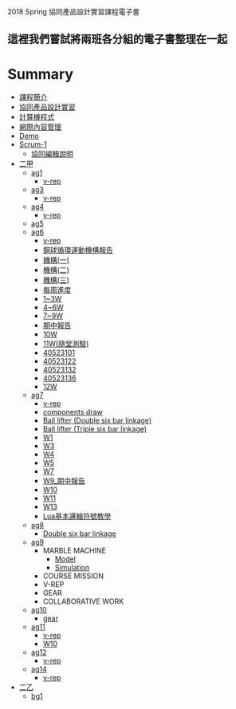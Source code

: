 
2018 Spring 協同產品設計實習課程電子書

這裡我們嘗試將兩班各分組的電子書整理在一起
----
# Summary

* [課程簡介](README.md)
* [協同產品設計實習](cd.md)
* [計算機程式](cp.md)
* [網際內容管理](wcms.md)
* [Demo](demo.md)
* [Scrum-1](scrum1/readme.md)
    * [協同編輯說明](scrum1/collaboration.md)
* [二甲](2a_readme.md)
    * [ag1](ag1/readme.md)
        * [v-rep](ag1/v-rep/readme.md)
    * [ag3](ag3/readme.md)
        * [v-rep](ag3/v-rep/readme.md)
    * [ag4](ag4/readme.md)
        * [v-rep](ag4/v-rep/readme.md)
    * [ag5](ag5/readme.md)
    * [ag6](ag6/readme.md)
        * [v-rep](ag6/v-rep/readme.md)
        * [鋼球循環運動機構報告](ag6/gang-qiu-xun-huan-yun-dong-ji-gou-bao-gao/README.md)
        * [機構\(一\)](ag6/gang-qiu-xun-huan-yun-dong-ji-gou-bao-gao/ji-gou-yi.md)
        * [機構\(二\)](ag6/gang-qiu-xun-huan-yun-dong-ji-gou-bao-gao/ji-gou-er.md)
        * [機構\(三\)](ag6/gang-qiu-xun-huan-yun-dong-ji-gou-bao-gao/ji-gou-san.md)
        * [每周進度](ag6/mei-zhou-jin-du/README.md)
        * [1~3W](ag6/mei-zhou-jin-du/1-3w.md)
        * [4~6W](ag6/mei-zhou-jin-du/4-6w.md)
        * [7~9W](ag6/mei-zhou-jin-du/7-9w.md)
        * [期中報告](ag6/mei-zhou-jin-du/qi-zhong-bao-gao.md)
        * [10W](ag6/mei-zhou-jin-du/10w.md)
        * [11W\(隨堂測驗\)](ag6/mei-zhou-jin-du/11w-sui-tang-ce-yan/README.md)
        * [40523101](ag6/mei-zhou-jin-du/11w-sui-tang-ce-yan/40523101.md)
        * [40523122](ag6/mei-zhou-jin-du/11w-sui-tang-ce-yan/40523122.md)
        * [40523132](ag6/mei-zhou-jin-du/11w-sui-tang-ce-yan/40523132.md)
        * [40523136](ag6/mei-zhou-jin-du/11w-sui-tang-ce-yan/40523136.md)
        * [12W](ag6/mei-zhou-jin-du/11w-sui-tang-ce-yan/12w.md)
    * [ag7](ag7/readme.md)
        * [v-rep](ag7/v-rep/readme.md)
        * [components draw](/ag7/components%20draw/readme.md)
        * [Ball lifter (Double six bar linkage)](ag7/Ball%20lifter%20-Double%20six%20bar%20linkage/readme.md)
        * [Ball lifter (Triple six bar linkage)](ag7/Ball%20lifter%20-Triple%20six%20bar%20linkage/readme.md)
        * [W1](ag7/W1.md)
        * [W3](ag7/W3.md)
        * [W4](ag7/W4.md)
        * [W5](ag7/W5.md)
        * [W7](ag7/W7.md)
        * [W9_期中報告](ag7/W9_期中報告.md)
        * [W10](ag7/W10.md)
        * [W11](ag7/W11.md)
        * [W13](ag7/W13.md)
        * [Lua基本邏輯符號教學](ag7/Lua.md)
    * [ag8](ag8/readme.md)
        * [Double six bar linkage](ag8/V-rep/V-rep/readme.md)
    * [ag9](ag9/readme.md)
        * MARBLE MACHINE
            * [Model](ag9/MARBLE-MACHINE/Model.md)
            * [Simulation](ag9/MARBLE-MACHINE/Simulation.md)
        * COURSE MISSION
        * V-REP
        * GEAR
        * COLLABORATIVE WORK
    * [ag10](ag10/readme.md)
      * [gear](ag10/gear/readme.md)
    * [ag11](ag11/readme.md)
      * [v-rep](ag11/v-rep/readme.md)
      * [W10](ag7/W10.md)
    * [ag12](ag12/readme.md)
      * [v-rep](ag12/v-rep/readme.md)
    * [ag14](ag14/readme.md)
      * [v-rep](ag14/v-rep/readme.md)
* [二乙](2b_readme.md)
    * [bg1](bg1/readme.md)
